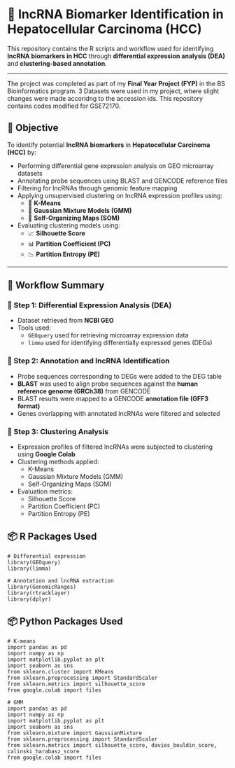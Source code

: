 # 🧬 lncRNA Biomarker Identification in Hepatocellular Carcinoma (HCC)

This repository contains the R scripts and workflow used for identifying **lncRNA biomarkers in HCC** through **differential expression analysis (DEA)** and **clustering-based annotation**.


---
The project was completed as part of my **Final Year Project (FYP)** in the BS Bioinformatics program.
3 Datasets were used in my project, where slight changes were made accoridng to the accession ids. This repository contains codes modified for GSE72170.


## 📌 Objective

To identify potential **lncRNA biomarkers** in **Hepatocellular Carcinoma (HCC)** by:

- Performing differential gene expression analysis on GEO microarray datasets
- Annotating probe sequences using BLAST and GENCODE reference files
- Filtering for lncRNAs through genomic feature mapping
- Applying unsupervised clustering on lncRNA expression profiles using:
  - 🔹 **K-Means**
  - 🔹 **Gaussian Mixture Models (GMM)**
  - 🔹 **Self-Organizing Maps (SOM)**
- Evaluating clustering models using:
  - 📈 **Silhouette Score**
  - 📊 **Partition Coefficient (PC)**
  - 📉 **Partition Entropy (PE)**
---

## 🧪 Workflow Summary

### 🔹 Step 1: Differential Expression Analysis (DEA)

- Dataset retrieved from **NCBI GEO**
- Tools used:
  - `GEOquery` used for retrieving microarray expression data
  - `limma` used for identifying differentially expressed genes (DEGs)

### 🔹 Step 2: Annotation and lncRNA Identification

- Probe sequences corresponding to DEGs were added to the DEG table
- **BLAST** was used to align probe sequences against the **human reference genome (GRCh38)** from GENCODE
- BLAST results were mapped to a GENCODE **annotation file (GFF3 format)**
- Genes overlapping with annotated lncRNAs were filtered and selected

### 🔹 Step 3: Clustering Analysis

- Expression profiles of filtered lncRNAs were subjected to clustering using **Google Colab**
- Clustering methods applied:
  - K-Means
  - Gaussian Mixture Models (GMM)
  - Self-Organizing Maps (SOM)
- Evaluation metrics:
  - Silhouette Score
  - Partition Coefficient (PC)
  - Partition Entropy (PE)

## 📦 R Packages Used

```
# Differential expression
library(GEOquery)
library(limma)

# Annotation and lncRNA extraction
library(GenomicRanges)
library(rtracklayer)
library(dplyr)

```

## 📦 Python Packages Used

```
# K-means
import pandas as pd
import numpy as np
import matplotlib.pyplot as plt
import seaborn as sns
from sklearn.cluster import KMeans
from sklearn.preprocessing import StandardScaler
from sklearn.metrics import silhouette_score
from google.colab import files

# GMM
import pandas as pd
import numpy as np
import matplotlib.pyplot as plt
import seaborn as sns
from sklearn.mixture import GaussianMixture
from sklearn.preprocessing import StandardScaler
from sklearn.metrics import silhouette_score, davies_bouldin_score, calinski_harabasz_score
from google.colab import files


